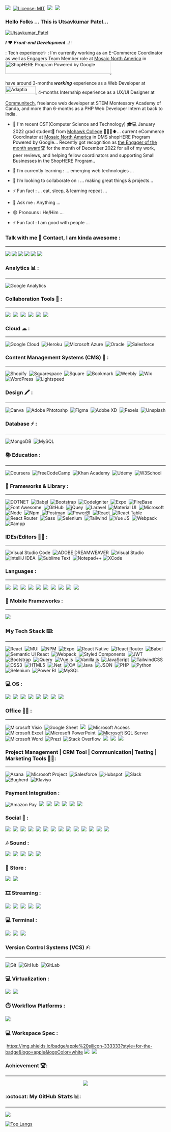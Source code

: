 [![](https://img.shields.io/badge/Create-License-yellow)](https://shields.io/category/license)&nbsp;
[![License: MIT](https://img.shields.io/badge/License-MIT-brightgreen.svg)](https://opensource.org/licenses/MIT)&nbsp;
![](https://komarev.com/ghpvc/?username=Utsav360&color-brightgreen.svg)&nbsp; 
![](https://img.shields.io/badge/Joined_Github-September%2022%2C%202022-blueviolet)



### Hello Folks ... This is Utsavkumar Patel...

[<img alt="Utsavkumar_Patel" src="https://github.com/Utsav360/Utsav360/blob/main/Programmer.gif" align="center" />](https://www.linkedin.com/in/utsavkumar-patel-e3606/)
<br/>

𝑰 ❤️ 𝑭𝒓𝒐𝒏𝒕-𝒆𝒏𝒅 𝑫𝒆𝒗𝒆𝒍𝒐𝒑𝒎𝒆𝒏𝒕 ..!!


: Tech experience✨ :  I'm currently working as an E-Commerce Coordinator as well as Engagers Team Member role at
[Mosaic North America](https://mosaic.com/) in [<img alt="ShopHERE Program Powered by Google" src="https://github.com/Utsav360/Utsav360/blob/main/DMS_ShopHERE_Google.png" width="330" height="40" />](https://youtu.be/BhOaOUhxJ8c), <br/><br/>  have around 3-months 𝒘𝒐𝒓𝒌𝒊𝒏𝒈 experience as a Web Developer at [<img alt="Adaptia" src="https://github.com/Utsav360/Utsav360/blob/main/Adaptia%20LOGO.jpg" width="95" height="25" />](https://www.adaptiadesign.com/),    4-months Internship experience as a UX/UI Designer at <br/><br/> [Communitech](https://www.communitech.ca/),   freelance web developer at STEM Montessory Academy of Canda,   and more than 6-months as a PHP Web Developer Intern at back to India.

- 💫 I'm recent CST(Computer Science and Technology) 🎓💻 January 2022 grad student🧑 from [Mohawk College](https://mohawkcollege.ca/) ​🏫​👩‍🎓​⬆️️​...  current eCommerce Coordinator at [Mosaic North America](https://mosaic.com/) in DMS shopHERE Program Powered by Google... Recently got recognition as [the Engager of the month award](https://www.linkedin.com/posts/utsavkumar-patel-e3606_digitalmainstreet-shophere-ecommerce-activity-7014650754229555200-D9XS?utm_source=share&utm_medium=member_desktop)🏆 for the month of December 2022 for all of my work, peer reviews, and helping fellow coordinators and supporting Small Businesses in the ShopHERE Program..



- 🔭 I’m currently learning : ... emerging web technologies ...
- 👯 I’m looking to collaborate on : ... making great things & projects...
- ⚡ Fun fact : ... eat, sleep, & learning repeat ... 
- 💬 Ask me :  Anything ...
- 😄 Pronouns : He/Him ...
- ⚡ Fun fact : I am good with people ...


### Talk with me 📱 Contact, I am kinda awesome : 
-----
![](https://img.shields.io/badge/website-000000?style=for-the-badge&logo=About.me&logoColor=white)
[![](https://img.shields.io/badge/LinkedIn-Utsavkumar_Patel-blue?logo=Linkedin&logoColor=blue&labelColor=black)](https://www.linkedin.com/in/utsavkumar-patel-e3606/)
[![](https://img.shields.io/badge/Outlook-Utsavkumar_Patel-%2335BDB2?logo=Outlook&logoColor=Red&labelColor=black)](mailto:utsavkumar-mukeshbhai.patel@mohawkcollege.ca)
[![](https://img.shields.io/badge/GitHub-Utsavkumar_Patel-%23181717?logo=github)](https://github.com/Utsav360)
[![](https://img.shields.io/badge/Whatsapp-Utsavkumar_Patel-25D366?logo=whatsapp&logoColor=green)](https://wa.me/+13653666324)
[![](https://img.shields.io/badge/Gmail-Utsavkumar_Patel-D1483?logo=gmail&logoColor=red&labelColor=white)](mailto:utsavpatel.m@gmail.com)


###  Analytics 📊 :
-----
![Google Analytics](https://img.shields.io/badge/Google%20Analytics-E37400?style=for-the-badge&logo=google%20analytics&logoColor=white)&nbsp;


### Collaboration Tools 📱 : 
-----
![](https://img.shields.io/badge/Discord-5865F2?style=for-the-badge&logo=discord&logoColor=white)&nbsp;
![](https://img.shields.io/badge/Google%20Meet-00897B?style=for-the-badge&logo=google-meet&logoColor=white)&nbsp;
![](https://img.shields.io/badge/Microsoft_Teams-6264A7?style=for-the-badge&logo=microsoft-teams&logoColor=white)&nbsp;
![](https://img.shields.io/badge/Slack-4A154B?style=for-the-badge&logo=slack&logoColor=white)&nbsp;
![](https://img.shields.io/badge/Skype-00AFF0?style=for-the-badge&logo=skype&logoColor=white)&nbsp;
![](https://img.shields.io/badge/Zoom-2D8CFF?style=for-the-badge&logo=zoom&logoColor=white)&nbsp;


### Cloud ☁ :
-----
![Google Cloud](https://img.shields.io/badge/Google_Cloud-4285F4?style=for-the-badge&logo=google-cloud&logoColor=white)&nbsp;
![Heroku](https://img.shields.io/badge/Heroku-430098?style=for-the-badge&logo=heroku&logoColor=white)&nbsp;
![Microsoft Azure](https://img.shields.io/badge/microsoft%20azure-0089D6?style=for-the-badge&logo=microsoft-azure&logoColor=white)&nbsp;
![Oracle](https://img.shields.io/badge/Oracle-F80000?style=for-the-badge&logo=oracle&logoColor=black)&nbsp;
![Salesforce](https://img.shields.io/badge/Salesforce-00A1E0?style=for-the-badge&logo=Salesforce&logoColor=white)


### Content Management Systems (CMS) 🌈 :
-----
![Shopify](https://img.shields.io/badge/shopify-217346?style=for-the-badge&logo=Shopify&logoColor=white)&nbsp;
![Squarespace](https://img.shields.io/badge/squarespace-2F3134?style=for-the-badge&logo=Squarespace&logoColor=white)&nbsp;
![Square](https://img.shields.io/badge/-square-%23E5E5E5?style=for-the-badge&logo=square&logoColor=058a5e)&nbsp;
![Bookmark](https://img.shields.io/badge/bookmark-red?style=for-the-badge&logo=bookmark&logoColor=white)&nbsp;
![Weebly](https://img.shields.io/badge/-weebly-%23E5E5E5?style=for-the-badge&logo=weebly&logoColor=058a5e)&nbsp;
![Wix](https://img.shields.io/badge/wix-000?style=for-the-badge&logo=wix&logoColor=white)&nbsp;
![WordPress](https://img.shields.io/badge/WordPress-%23117AC9.svg?style=for-the-badge&logo=WordPress&logoColor=white)&nbsp;
![Lightspeed](https://img.shields.io/badge/Lightspeed-CA4245?style=for-the-badge&logo=lightspeed&logoColor=white)&nbsp;


### Design 🖍 :
-----
![Canva](https://img.shields.io/badge/Canva-%2300C4CC.svg?&style=for-the-badge&logo=Canva&logoColor=white)&nbsp;
![Adobe Phtotoshp](https://img.shields.io/badge/Adobe%20Photoshop-31A8FF?style=for-the-badge&logo=Adobe%20Photoshop&logoColor=black)&nbsp;
![Figma](https://img.shields.io/badge/Figma-F24E1E?style=for-the-badge&logo=figma&logoColor=white)&nbsp;
![Adobe XD](https://img.shields.io/badge/Adobe%20XD-470137?style=for-the-badge&logo=Adobe%20XD&logoColor=#FF61F6)&nbsp;
![Pexels](https://img.shields.io/badge/Pexels-05A081?style=for-the-badge&logo=pexels&logoColor=white)&nbsp;
![Unsplash](https://img.shields.io/badge/Unsplash-000000?style=for-the-badge&logo=Unsplash&logoColor=white)


### Database ⚡ :
-----
![MongoDB](https://img.shields.io/badge/MongoDB-4EA94B?style=for-the-badge&logo=mongodb&logoColor=white)&nbsp;
![MySQL](https://img.shields.io/badge/MySQL-005C84?style=for-the-badge&logo=mysql&logoColor=white)


### 📚 Education :
-----
![Coursera](https://img.shields.io/badge/Coursera-0056D2?style=for-the-badge&logo=Coursera&logoColor=white)&nbsp;
![FreeCodeCamp](https://img.shields.io/badge/freecodecamp-000000?style=for-the-badge&logo=freecodecamp&logoColor=white)&nbsp;
![Khan Academy](https://img.shields.io/badge/Khan%20Academy-14BF96?style=for-the-badge&logo=Khan%20Academy&logoColor=white)&nbsp;
![Udemy](https://img.shields.io/badge/Udemy-7F00FF?style=for-the-badge&logo=Udemy&logoColor=white)&nbsp;
![W3School](https://img.shields.io/badge/W3Schools-04AA6D?style=for-the-badge&logo=W3Schools&logoColor=white)&nbsp;

### 🚀 Frameworks & Library :
-----
![DOTNET](https://img.shields.io/badge/.NET-512BD4?style=for-the-badge&logo=dotnet&logoColor=white)&nbsp;
![Babel](https://img.shields.io/badge/Babel-F9DC3E?style=for-the-badge&logo=babel&logoColor=white)&nbsp;
![Bootstrap](https://img.shields.io/badge/Bootstrap-563D7C?style=for-the-badge&logo=bootstrap&logoColor=white)&nbsp;
![CodeIgniter](https://img.shields.io/badge/Codeigniter-EF4223?style=for-the-badge&logo=codeigniter&logoColor=white)&nbsp;
![Expo](https://img.shields.io/badge/Expo-1B1F23?style=for-the-badge&logo=expo&logoColor=white)&nbsp;
![FireBase](https://img.shields.io/badge/firebase-ffca28?style=for-the-badge&logo=firebase&logoColor=black)&nbsp;
![Font Awesome](https://img.shields.io/badge/Font_Awesome-339AF0?style=for-the-badge&logo=fontawesome&logoColor=white)&nbsp;
![GitHub](https://img.shields.io/badge/GitHub%20Pages-222222?style=for-the-badge&logo=GitHub%20Pages&logoColor=white)&nbsp;
![jQuey](https://img.shields.io/badge/jQuery-0769AD?style=for-the-badge&logo=jquery&logoColor=white)&nbsp;
![Laravel](https://img.shields.io/badge/Laravel-FF2D20?style=for-the-badge&logo=laravel&logoColor=white)&nbsp;
![Material UI](https://img.shields.io/badge/Material%20UI-007FFF?style=for-the-badge&logo=mui&logoColor=white)&nbsp;
![Microsoft](https://img.shields.io/badge/Microsoft-666666?style=for-the-badge&logo=microsoft&logoColor=white)&nbsp;
![Node](https://img.shields.io/badge/Node%20js-339933?style=for-the-badge&logo=nodedotjs&logoColor=white)&nbsp;
![Npm](https://img.shields.io/badge/npm-CB3837?style=for-the-badge&logo=npm&logoColor=white)&nbsp;
![Postman](https://img.shields.io/badge/Postman-FF6C37?style=for-the-badge&logo=Postman&logoColor=white)&nbsp;
![PowerBI](https://img.shields.io/badge/PowerBI-F2C811?style=for-the-badge&logo=Power%20BI&logoColor=white)&nbsp;
![React](https://img.shields.io/badge/React-20232A?style=for-the-badge&logo=react&logoColor=61DAFB)&nbsp;
![React Table](https://img.shields.io/badge/react%20table-FF4154?style=for-the-badge&logo=react%20table&logoColor=white)&nbsp;
![React Router](https://img.shields.io/badge/React_Router-CA4245?style=for-the-badge&logo=react-router&logoColor=white)&nbsp;
![Sass](https://img.shields.io/badge/Sass-CC6699?style=for-the-badge&logo=sass&logoColor=white)&nbsp;
![Selenium](https://img.shields.io/badge/Selenium-43B02A?style=for-the-badge&logo=Selenium&logoColor=white)&nbsp;
![Tailwind](https://img.shields.io/badge/Tailwind_CSS-38B2AC?style=for-the-badge&logo=tailwind-css&logoColor=white)&nbsp;
![Vue JS](https://img.shields.io/badge/Vue%20js-35495E?style=for-the-badge&logo=vuedotjs&logoColor=4FC08D)&nbsp;
![Webpack](https://img.shields.io/badge/Webpack-8DD6F9?style=for-the-badge&logo=Webpack&logoColor=white)&nbsp;
![Xampp](https://img.shields.io/badge/Xampp-F37623?style=for-the-badge&logo=xampp&logoColor=white)&nbsp;


### IDEs/Editors 👨‍💻 : 
-----
![Visual Studio Code](https://img.shields.io/badge/Visual%20Studio%20Code-0078d7.svg?style=for-the-badge&logo=visual-studio-code&logoColor=white)&nbsp;
![ADOBE DREAMWEAVER](https://img.shields.io/badge/Adobe%20Dreamweaver-072401?style=for-the-badge&logo=Adobe%20Dreamweaver&logoColor=34F400)&nbsp;
![Visual Studio](https://img.shields.io/badge/Visual%20Studio-5C2D91.svg?style=for-the-badge&logo=visual-studio&logoColor=white)&nbsp;
![IntelliJ IDEA](https://img.shields.io/badge/IntelliJ_IDEA-000000.svg?style=for-the-badge&logo=intellij-idea&logoColor=white)&nbsp;
![Sublime Text](https://img.shields.io/badge/sublime_text-%23575757.svg?style=for-the-badge&logo=sublime-text&logoColor=important)&nbsp;
![Notepad++](https://img.shields.io/badge/Notepad++-90E59A.svg?style=for-the-badge&logo=notepad%2B%2B&logoColor=black)
![XCode](https://img.shields.io/badge/Xcode-007ACC?style=for-the-badge&logo=Xcode&logoColor=white)&nbsp;

### Languages :
-----
![](https://img.shields.io/badge/C-00599C?style=for-the-badge&logo=c&logoColor=white)&nbsp;
![](https://img.shields.io/badge/C%23-239120?style=for-the-badge&logo=c-sharp&logoColor=white)&nbsp;
![](https://img.shields.io/badge/C%2B%2B-00599C?style=for-the-badge&logo=c%2B%2B&logoColor=white)&nbsp;
![](https://img.shields.io/badge/CSS3-1572B6?style=for-the-badge&logo=css3&logoColor=white)&nbsp;
![](https://img.shields.io/badge/HTML5-E34F26?style=for-the-badge&logo=html5&logoColor=white)&nbsp;
![](https://img.shields.io/badge/JavaScript-323330?style=for-the-badge&logo=javascript&logoColor=F7DF1E)&nbsp;
![](https://img.shields.io/badge/json-5E5C5C?style=for-the-badge&logo=json&logoColor=white)&nbsp;
![](https://img.shields.io/badge/PHP-777BB4?style=for-the-badge&logo=php&logoColor=white)&nbsp;
![](https://img.shields.io/badge/Python-FFD43B?style=for-the-badge&logo=python&logoColor=blue)&nbsp;
![](https://img.shields.io/badge/TypeScript-007ACC?style=for-the-badge&logo=typescript&logoColor=white)&nbsp;

### 📱 Mobile Frameworks : 
------
![](https://img.shields.io/badge/React_Native-20232A?style=for-the-badge&logo=react&logoColor=61DAFB)&nbsp;


### 𝗠𝘆 Tech 𝗦𝘁𝗮𝗰𝗸 ⌨️:
-----
![React](https://img.shields.io/badge/-React.Js-61DAFB?style=for-the-badge&logo=react&logoColor=white)&nbsp;
![MUI](https://img.shields.io/badge/MUI-%230081CB?style=for-the-badge&logo=mui&logoColor=white)&nbsp;
![NPM](https://img.shields.io/badge/NPM-%23000000?style=for-the-badge&logo=npm&logoColor=white)&nbsp;
![Expo](https://img.shields.io/badge/expo-1C1E24?style=for-the-badge&logo=expo&logoColor=#D04A37)&nbsp;
![React Native](https://img.shields.io/badge/react_native-%2320232a?style=for-the-badge&logo=react&logoColor=%2361DAFB)&nbsp;
![React Router](https://img.shields.io/badge/React_Router-CA4245?style=for-the-badge&logo=react-router&logoColor=white)&nbsp;
![Babel](https://img.shields.io/badge/Babel-F9DC3e?style=for-the-badge&logo=babel&logoColor=black)&nbsp;
![Semantic UI React](https://img.shields.io/badge/Semantic%20UI%20React-%2335BDB2?style=for-the-badge&logo=SemanticUIReact&logoColor=white)&nbsp;
![Webpack](https://img.shields.io/badge/webpack-%238DD6F9.svg?style=for-the-badge&logo=webpack&logoColor=black)&nbsp;
![Styled Components](https://img.shields.io/badge/styled--components-DB7093?style=for-the-badge&logo=styled-components&logoColor=white)&nbsp;
![JWT](https://img.shields.io/badge/JWT-black?style=for-the-badge&logo=JSON%20web%20tokens)&nbsp;
![Bootstrap](https://img.shields.io/badge/bootstrap-%23563D7C.svg?style=for-the-badge&logo=bootstrap&logoColor=white)&nbsp;
![jQuery](https://img.shields.io/badge/jquery-%230769AD.svg?style=for-the-badge&logo=jquery&logoColor=white)&nbsp;
![Vue.js](https://img.shields.io/badge/-Vue.js-%232c3e50?style=for-the-badge&logo=vuedotjs)&nbsp;
![Vanilla.js](https://img.shields.io/badge/-Vanilla.js-yellow?style=for-the-badge&logo=vanilla)&nbsp;
![JavaScript](https://img.shields.io/badge/javascript-%23323330.svg?style=for-the-badge&logo=javascript&logoColor=%23F7DF1E)&nbsp;
![TailwindCSS](https://img.shields.io/badge/tailwindcss-%2338B2AC.svg?style=for-the-badge&logo=tailwind-css&logoColor=white)&nbsp;
![CSS3](https://img.shields.io/badge/css3-%231572B6.svg?style=for-the-badge&logo=css3&logoColor=white)&nbsp;
![HTML5](https://img.shields.io/badge/html5-%23E34F26.svg?style=for-the-badge&logo=html5&logoColor=white)&nbsp;
![.Net](https://img.shields.io/badge/.NET-5C2D91?style=for-the-badge&logo=.net&logoColor=white)&nbsp;
![C#](https://img.shields.io/badge/c%23-%23239120.svg?style=for-the-badge&logo=c-sharp&logoColor=white)&nbsp;
![Java](https://img.shields.io/badge/java-%23ED8B00.svg?style=for-the-badge&logo=java&logoColor=white)&nbsp;
![JSON](https://img.shields.io/badge/json-5E5C5C?style=for-the-badge&logo=json&logoColor=white)&nbsp;
![PHP](https://img.shields.io/badge/php-%23777BB4.svg?style=for-the-badge&logo=php&logoColor=white)&nbsp;
![Python](https://img.shields.io/badge/python-3670A0?style=for-the-badge&logo=python&logoColor=ffdd54)&nbsp;
![Selenium](https://img.shields.io/badge/-selenium-%43B02A?style=for-the-badge&logo=selenium&logoColor=white)&nbsp;
![Power BI](https://img.shields.io/badge/Power_BI-F2C811?style=for-the-badge&logo=Power%20BI&logoColor=white)&nbsp;
![MySQL](https://img.shields.io/badge/MySQL-white?style=for-the-badge&logo=MySQL)


### 💻 OS :
![](https://img.shields.io/badge/Android-3DDC84?style=for-the-badge&logo=android&logoColor=white)&nbsp;
![](https://img.shields.io/badge/mac%20os-000000?style=for-the-badge&logo=apple&logoColor=white)&nbsp;
![](https://img.shields.io/badge/iOS-000000?style=for-the-badge&logo=ios&logoColor=white)&nbsp;
![](https://img.shields.io/badge/Linux-FCC624?style=for-the-badge&logo=linux&logoColor=black)&nbsp;
![](https://img.shields.io/badge/Windows-0078D6?style=for-the-badge&logo=windows&logoColor=white)&nbsp;
![](https://img.shields.io/badge/Windows_95-008080?style=for-the-badge&logo=windows-95&logoColor=white)&nbsp;
![](https://img.shields.io/badge/Windows_XP-003399?style=for-the-badge&logo=windows-xp&logoColor=white)&nbsp;
![](https://img.shields.io/badge/Windows_11-0078d4?style=for-the-badge&logo=windows-11&logoColor=white)

### Office 👨‍💻 :
-----
![Microsoft Visio](https://img.shields.io/badge/Microsoft_Visio-3955A3?style=for-the-badge&logo=microsoft-visio&logoColor=white)&nbsp;
![Google Sheet](https://img.shields.io/badge/Google%20Sheets-34A853?style=for-the-badge&logo=google-sheets&logoColor=white)&nbsp;
![](https://img.shields.io/badge/LibreOffice-18A303?style=for-the-badge&logo=LibreOffice&logoColor=white)&nbsp;
![Microsoft Access](https://img.shields.io/badge/Microsoft_Access-A4373A?style=for-the-badge&logo=microsoft-access&logoColor=white)&nbsp;
![Microsoft Excel](https://img.shields.io/badge/Microsoft_Excel-217346?style=for-the-badge&logo=microsoft-excel&logoColor=white)&nbsp;
![Microsoft PowerPoint](https://img.shields.io/badge/Microsoft_PowerPoint-B7472A?style=for-the-badge&logo=microsoft-powerpoint&logoColor=white)&nbsp;
![Microsoft SQL Server](https://img.shields.io/badge/Microsoft_SQL_Server-CC2927?style=for-the-badge&logo=microsoft-sql-server&logoColor=white)&nbsp;
![Microsoft Word](https://img.shields.io/badge/Microsoft_Word-2B579A?style=for-the-badge&logo=microsoft-word&logoColor=white)&nbsp;
![Prezi](https://img.shields.io/badge/Prezi-3181FF?style=for-the-badge&logo=prezi&logoColor=white)&nbsp;
![Stack Overflow](https://img.shields.io/badge/Stack_Overflow-FE7A16?style=for-the-badge&logo=stack-overflow&logoColor=white)&nbsp;
![](https://img.shields.io/badge/Microsoft_SharePoint-0078D4?style=for-the-badge&logo=microsoft-sharepoint&logoColor=white)&nbsp;
![](https://img.shields.io/badge/Miro-F7C922?style=for-the-badge&logo=Miro&logoColor=050036)&nbsp;
![](https://img.shields.io/badge/Todoist-E44332?style=for-the-badge&logo=todoist&logoColor=white)


### Project Management | CRM Tool | Communication| Testing | Marketing Tools 👨‍💼: 
-----
![Asana](https://img.shields.io/badge/Asana-A4373A?style=for-the-badge&logo=Asana&logoColor=white)&nbsp;
![Microsoft Project](https://img.shields.io/badge/Microsoft_Project-217346?style=for-the-badge&logo=microsoft-project&logoColor=white)&nbsp;
![Salesforce](https://img.shields.io/badge/Salesforce-00A1E0?style=for-the-badge&logo=Salesforce&logoColor=white)&nbsp;
![Hubspot](https://img.shields.io/badge/hubspot-B7472A?style=for-the-badge&logo=hubspot&logoColor=white)&nbsp;
![Slack](https://img.shields.io/badge/slack-470137?style=for-the-badge&logo=slack&logoColor=#FF61F6)&nbsp;
![Bugherd](https://img.shields.io/badge/bugherd-000?style=for-the-badge&logo=bugherd&logoColor=white)&nbsp;
![Klaviyo](https://img.shields.io/badge/Klaviyo-%23E5E5E5?style=for-the-badge&logo=Klaviyo&logoColor=058a5e)&nbsp;


### Payment Integration :
![Amazon Pay](https://img.shields.io/badge/amazon%20pay-F79114?style=for-the-badge&logo=amazon%20pay&logoColor=white)&nbsp;
![](https://img.shields.io/badge/apple%20pay-007AFF?style=for-the-badge&logo=apple%20pay&logoColor=white)&nbsp;
![](https://img.shields.io/badge/G%20pay-2875E3?style=for-the-badge&logo=googlepay&logoColor=white)&nbsp;
![](https://img.shields.io/badge/MasterCard-EB001B?style=for-the-badge&logo=MasterCard&logoColor=white)&nbsp;
![](https://img.shields.io/badge/PayPal-00457C?style=for-the-badge&logo=paypal&logoColor=white)&nbsp;
![](https://img.shields.io/badge/Paytm-002970?style=for-the-badge&logo=paytm&logoColor=00BAF2)&nbsp;
![](https://img.shields.io/badge/phonepe-3DDC84?style=for-the-badge&logo=phonepe&logoColor=white&color=purple)&nbsp;


### Social 👨 :
![](https://img.shields.io/badge/Element-0DBD8B?style=for-the-badge&logo=element&logoColor=white)&nbsp;
![](https://img.shields.io/badge/Facebook-1877F2?style=for-the-badge&logo=facebook&logoColor=white)&nbsp;
![](https://img.shields.io/badge/GitHub-100000?style=for-the-badge&logo=github&logoColor=white)&nbsp;
![](https://img.shields.io/badge/GitLab-330F63?style=for-the-badge&logo=gitlab&logoColor=white)&nbsp;
![](https://img.shields.io/badge/Instagram-E4405F?style=for-the-badge&logo=instagram&logoColor=white)&nbsp;
![](https://img.shields.io/badge/LinkedIn-0077B5?style=for-the-badge&logo=linkedin&logoColor=white)&nbsp;
![](https://img.shields.io/badge/Pinterest-%23E60023.svg?&style=for-the-badge&logo=Pinterest&logoColor=white)&nbsp;
![](https://img.shields.io/badge/Quora-%23B92B27.svg?&style=for-the-badge&logo=Quora&logoColor=white)&nbsp;
![](https://img.shields.io/badge/Signal-3A76F0?style=for-the-badge&logo=signal&logoColor=white)&nbsp;
![](https://img.shields.io/badge/Signal-3A76F0?style=for-the-badge&logo=signal&logoColor=white)&nbsp;
![](https://img.shields.io/badge/Snapchat-FFFC00?style=for-the-badge&logo=snapchat&logoColor=white)&nbsp;
![](https://img.shields.io/badge/Stack_Overflow-FE7A16?style=for-the-badge&logo=stack-overflow&logoColor=white)&nbsp;
![](https://img.shields.io/badge/TikTok-000000?style=for-the-badge&logo=tiktok&logoColor=white)&nbsp;
![](https://img.shields.io/badge/Twitter-1DA1F2?style=for-the-badge&logo=twitter&logoColor=white)&nbsp;


### 🎶 Sound :
![](https://img.shields.io/badge/apple%20music-F34E68?style=for-the-badge&logo=apple%20music&logoColor=white)&nbsp;
![](https://img.shields.io/badge/Apple_Podcasts-9933CC?style=for-the-badge&logo=apple-podcasts&logoColor=white)&nbsp;
![](https://img.shields.io/badge/Google_Podcasts-4285F4?style=for-the-badge&logo=google-podcasts&logoColor=white)&nbsp;
![](https://img.shields.io/badge/Spotify-1ED760?&style=for-the-badge&logo=spotify&logoColor=white)&nbsp;
![](https://img.shields.io/badge/YouTube_Music-FF0000?style=for-the-badge&logo=youtube-music&logoColor=white)


### 🛒 Store :
![](https://img.shields.io/badge/App_Store-0D96F6?style=for-the-badge&logo=app-store&logoColor=white)&nbsp;
![](https://img.shields.io/badge/Google_Play-414141?style=for-the-badge&logo=google-play&logoColor=white)&nbsp;


### 🎞 Streaming :
![](https://img.shields.io/badge/Amazon%20Prime-00A8E1?style=for-the-badge&logo=netflix&logoColor=white)&nbsp;
![](https://img.shields.io/badge/Hulu-1CE783?style=for-the-badge&logo=hulu&logoColor=white)&nbsp;
![](https://img.shields.io/badge/Netflix-E50914?style=for-the-badge&logo=netflix&logoColor=white)&nbsp;
![](https://img.shields.io/badge/Twitch-9146FF?style=for-the-badge&logo=twitch&logoColor=white)&nbsp;
![](https://img.shields.io/badge/YouTube-FF0000?style=for-the-badge&logo=youtube&logoColor=white)&nbsp;


### 💻 Terminal :
![](https://img.shields.io/badge/GIT-E44C30?style=for-the-badge&logo=git&logoColor=white)&nbsp;
![](https://img.shields.io/badge/powershell-5391FE?style=for-the-badge&logo=powershell&logoColor=white)&nbsp;
![](https://img.shields.io/badge/windows%20terminal-4D4D4D?style=for-the-badge&logo=windows%20terminal&logoColor=white)


### Version Control Systems (VCS) ⚡: 
-----
![Git](https://img.shields.io/badge/git-%23F05033.svg?style=for-the-badge&logo=git&logoColor=white)&nbsp;
![GitHub](https://img.shields.io/badge/github-%23121011.svg?style=for-the-badge&logo=github&logoColor=white)&nbsp;
![GitLab](https://img.shields.io/badge/-GitLab-FCA121?style=for-the-badge&logo=gitlab)


### 💻 Virtualization :
![](https://img.shields.io/badge/VirtualBox-21416b?style=for-the-badge&logo=VirtualBox&logoColor=white)&nbsp;
![](https://img.shields.io/badge/VMware-231f20?style=for-the-badge&logo=VMware&logoColor=white)


### ⏱️ Workflow Platforms :
![](https://img.shields.io/badge/Jira-0052CC?style=for-the-badge&logo=Jira&logoColor=white)&nbsp;


### 💻 Workspace Spec :
![]()&nbsp;https://img.shields.io/badge/apple%20silicon-333333?style=for-the-badge&logo=apple&logoColor=white
![](https://img.shields.io/badge/Apple%20laptop-333333?style=for-the-badge&logo=apple&logoColor=white)&nbsp;
![](https://img.shields.io/badge/dell%20laptop-007DB8?style=for-the-badge&logo=dell&logoColor=white)&nbsp;


### Achievement 🏆:
-----
<p align="center"><img src="https://github-profile-trophy.vercel.app/?username=Utsav360&theme=onestar" /></a> </p>


### :octocat: My GitHub 𝗦𝘁𝗮𝘁𝘀 📊:
----- 
[![](https://github-readme-stats.vercel.app/api?username=Utsav360&count_private=true&show_icons=true&border_radius=10&include_all_commits=true)](https://Utsav360.github.io/) 

[![Top Langs](https://github-readme-stats.vercel.app/api/top-langs/?username=Utsav360&hide=asp.net)](https://github.com/Utsav360/github-readme-stats)
